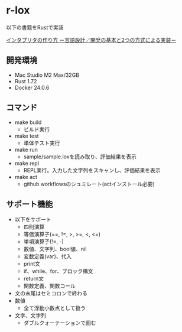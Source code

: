 # r-lox

以下の書籍をRustで実装

[インタプリタの作り方 －言語設計／開発の基本と2つの方式による実装－](https://www.amazon.co.jp/gp/product/4295017876/ref=ppx_yo_dt_b_asin_title_o01_s00?ie=UTF8&psc=1)

## 開発環境

* Mac Studio M2 Max/32GB
* Rust 1.72
* Docker 24.0.6

## コマンド

* make build
  * ビルド実行
* make test
  * 単体テスト実行
* make run
  * sample/sample.loxを読み取り、評価結果を表示
* make repl
  * REPL実行。入力した文字列をスキャンし、評価結果を表示
* make act
  * github workflowsのシュミレート(actインストール必要)

## サポート機能

* 以下をサポート
  * 四則演算
  * 等価演算子(==, !=, >, >=, <, <=)
  * 単項演算子(!=, -)
  * 数値、文字列、bool値、nil
  * 変数定義(var)、代入
  * print文
  * if、while、for、ブロック構文
  * return文
  * 関数定義、関数コール
* 文の末尾はセミコロンで終わる
* 数値
  * 全て浮動小数点として扱う
* 文字、文字列
  * ダブルクォーテーションで囲む
